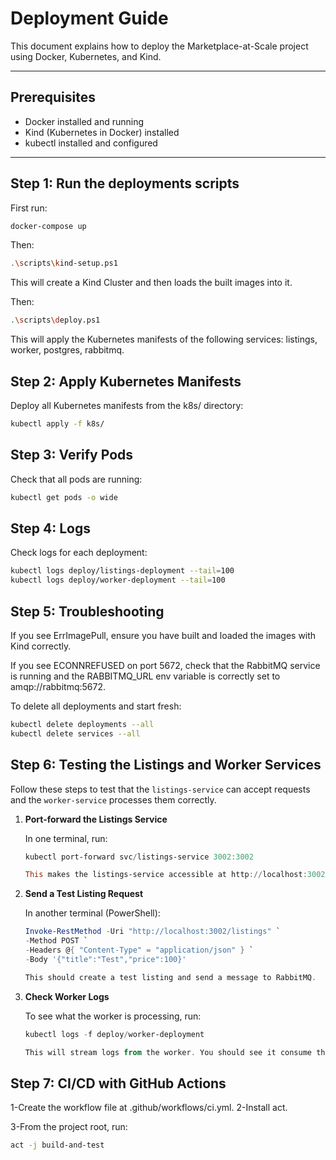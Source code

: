 # Deployment Guide

This document explains how to deploy the Marketplace-at-Scale project using Docker, Kubernetes, and Kind.

---

## Prerequisites

- Docker installed and running
- Kind (Kubernetes in Docker) installed
- kubectl installed and configured

---

## Step 1: Run the deployments scripts

First run:

```bash
docker-compose up 
```

Then:

```bash
.\scripts\kind-setup.ps1
```

This will create a Kind Cluster and then loads the built images into it.

Then:

```bash
.\scripts\deploy.ps1
```

This will apply the Kubernetes manifests of the following services: listings, worker, postgres, rabbitmq.

## Step 2: Apply Kubernetes Manifests

Deploy all Kubernetes manifests from the k8s/ directory:

```bash
kubectl apply -f k8s/
```

## Step 3: Verify Pods

Check that all pods are running:

```bash
kubectl get pods -o wide
```

## Step 4: Logs

Check logs for each deployment:

```bash
kubectl logs deploy/listings-deployment --tail=100
kubectl logs deploy/worker-deployment --tail=100
```

## Step 5: Troubleshooting

If you see ErrImagePull, ensure you have built and loaded the images with Kind correctly.

If you see ECONNREFUSED on port 5672, check that the RabbitMQ service is running and the RABBITMQ_URL env variable is correctly set to amqp://rabbitmq:5672.

To delete all deployments and start fresh:

```bash
kubectl delete deployments --all
kubectl delete services --all
```

## Step 6: Testing the Listings and Worker Services

Follow these steps to test that the `listings-service` can accept requests and the `worker-service` processes them correctly.

1. **Port-forward the Listings Service**

   In one terminal, run:

   ```powershell
   kubectl port-forward svc/listings-service 3002:3002

   This makes the listings-service accessible at http://localhost:3002.

2. **Send a Test Listing Request**

    In another terminal (PowerShell):

    ```powershell
    Invoke-RestMethod -Uri "http://localhost:3002/listings" `
    -Method POST `
    -Headers @{ "Content-Type" = "application/json" } `
    -Body '{"title":"Test","price":100}'
    
    This should create a test listing and send a message to RabbitMQ.

3. **Check Worker Logs**

    To see what the worker is processing, run:

    ```powershell
    kubectl logs -f deploy/worker-deployment

    This will stream logs from the worker. You should see it consume the ListingCreated event and acknowledge the message.


## Step 7: CI/CD with GitHub Actions

1-Create the workflow file at .github/workflows/ci.yml.
2-Install act.

3-From the project root, run:

```bash
act -j build-and-test
```
